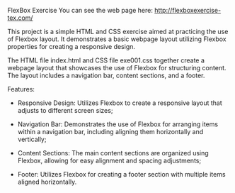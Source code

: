 FlexBox Exercise
  You can see the web page here: http://flexboxexercise-tex.com/

  This project is a simple HTML and CSS exercise aimed at practicing the use of Flexbox layout. 
It demonstrates a basic webpage layout utilizing Flexbox properties for creating a responsive design.

  The HTML file index.html and CSS file exe001.css together create a webpage layout that showcases the 
use of Flexbox for structuring content. The layout includes a navigation bar, content sections, and a footer.



Features:
- Responsive Design:
     Utilizes Flexbox to create a responsive layout that adjusts to different screen sizes;
  
- Navigation Bar:
     Demonstrates the use of Flexbox for arranging items within a navigation bar, including aligning them horizontally and vertically;

- Content Sections:
     The main content sections are organized using Flexbox, allowing for easy alignment and spacing adjustments;
  
- Footer:
     Utilizes Flexbox for creating a footer section with multiple items aligned horizontally.

